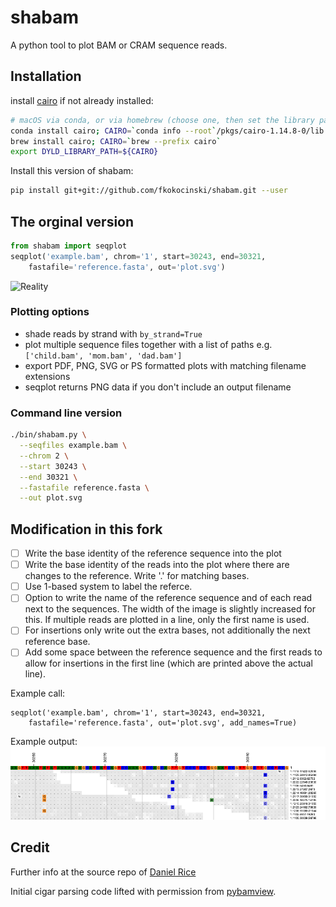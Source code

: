 # shabam
A python tool to plot BAM or CRAM sequence reads.

## Installation
install [cairo](https://www.cairographics.org/download/) if not already
installed:
```sh
# macOS via conda, or via homebrew (choose one, then set the library path)
conda install cairo; CAIRO=`conda info --root`/pkgs/cairo-1.14.8-0/lib
brew install cairo; CAIRO=`brew --prefix cairo`
export DYLD_LIBRARY_PATH=${CAIRO}
```

Install this version of shabam:
```sh
pip install git+git://github.com/fkokocinski/shabam.git --user
```

## The orginal version
```py
from shabam import seqplot
seqplot('example.bam', chrom='1', start=30243, end=30321,
    fastafile='reference.fasta', out='plot.svg')
```

![Reality](/tests/data/reality.svg)

### Plotting options
- shade reads by strand with `by_strand=True`
- plot multiple sequence files together with a list of paths e.g.
  `['child.bam', 'mom.bam', 'dad.bam']`
- export PDF, PNG, SVG or PS formatted plots with matching filename extensions
- seqplot returns PNG data if you don't include an output filename

### Command line version
```sh
./bin/shabam.py \
  --seqfiles example.bam \
  --chrom 2 \
  --start 30243 \
  --end 30321 \
  --fastafile reference.fasta \
  --out plot.svg
```

## Modification in this fork
- [ ] Write the base identity of the reference sequence into the plot
- [ ] Write the base identity of the reads into the plot where there are changes to the reference. Write '.' for matching bases.
- [ ] Use 1-based system to label the referce.
- [ ] Option to write the name of the reference sequence and of each read next to the sequences. The width of the image is slightly increased for this. If multiple reads are plotted in a line, only the first name is used.
- [ ] For insertions only write out the extra bases, not additionally the next reference base.
- [ ] Add some space between the reference sequence and the first reads to allow for insertions in the first line (which are printed above the actual line).

Example call:
```
seqplot('example.bam', chrom='1', start=30243, end=30321,
    fastafile='reference.fasta', out='plot.svg', add_names=True)
```
Example output:
![Reality](/tests/data/reality2.png)


## Credit
Further info at the source repo of [Daniel Rice](https://github.com/dlrice/shabam)

Initial cigar parsing code lifted with permission from
[pybamview](https://github.com/mgymrek/pybamview).
